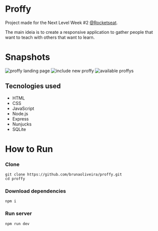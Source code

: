 # Proffy
Project made for the Next Level Week #2 [@Rocketseat](https://github.com/Rocketseat).

The main ideia is to create a responsive application to gather people that want to teach with others that want to learn.

# Snapshots
![proffy landing page](https://user-images.githubusercontent.com/7097408/89836413-18930e00-db3d-11ea-8a82-283a0585ca51.png)
![include new proffy](https://user-images.githubusercontent.com/7097408/89836423-1df05880-db3d-11ea-8e5e-35315e7ee78b.png)
![available proffys](https://user-images.githubusercontent.com/7097408/89836426-20eb4900-db3d-11ea-94a4-40e4624df9c8.png)

## Tecnologies used
- HTML
- CSS
- JavaScript
- Node.js
- Express
- Nunjucks
- SQLite

# How to Run
### Clone
```
git clone https://github.com/brunaoliveira/proffy.git
cd proffy
```

### Download dependencies
```
npm i
```

### Run server
```
npm run dev
```

